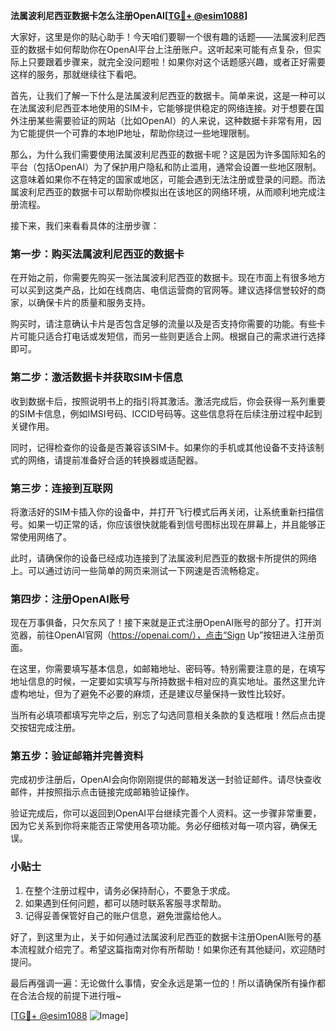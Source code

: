 **法属波利尼西亚数据卡怎么注册OpenAI[[TG💪+ @esim1088](https://t.me/s/esim1088)]**

大家好，这里是你的贴心助手！今天咱们要聊一个很有趣的话题——法属波利尼西亚的数据卡如何帮助你在OpenAI平台上注册账户。这听起来可能有点复杂，但实际上只要跟着步骤来，就完全没问题啦！如果你对这个话题感兴趣，或者正好需要这样的服务，那就继续往下看吧。

首先，让我们了解一下什么是法属波利尼西亚的数据卡。简单来说，这是一种可以在法属波利尼西亚本地使用的SIM卡，它能够提供稳定的网络连接。对于想要在国外注册某些需要验证的网站（比如OpenAI）的人来说，这种数据卡非常有用，因为它能提供一个可靠的本地IP地址，帮助你绕过一些地理限制。

那么，为什么我们需要使用法属波利尼西亚的数据卡呢？这是因为许多国际知名的平台（包括OpenAI）为了保护用户隐私和防止滥用，通常会设置一些地区限制。这意味着如果你不在特定的国家或地区，可能会遇到无法注册或登录的问题。而法属波利尼西亚的数据卡可以帮助你模拟出在该地区的网络环境，从而顺利地完成注册流程。

接下来，我们来看看具体的注册步骤：

### 第一步：购买法属波利尼西亚的数据卡

在开始之前，你需要先购买一张法属波利尼西亚的数据卡。现在市面上有很多地方可以买到这类产品，比如在线商店、电信运营商的官网等。建议选择信誉较好的商家，以确保卡片的质量和服务支持。

购买时，请注意确认卡片是否包含足够的流量以及是否支持你需要的功能。有些卡片可能只适合打电话或发短信，而另一些则更适合上网。根据自己的需求进行选择即可。

### 第二步：激活数据卡并获取SIM卡信息

收到数据卡后，按照说明书上的指引将其激活。激活完成后，你会获得一系列重要的SIM卡信息，例如IMSI号码、ICCID号码等。这些信息将在后续注册过程中起到关键作用。

同时，记得检查你的设备是否兼容该SIM卡。如果你的手机或其他设备不支持该制式的网络，请提前准备好合适的转换器或适配器。

### 第三步：连接到互联网

将激活好的SIM卡插入你的设备中，并打开飞行模式后再关闭，让系统重新扫描信号。如果一切正常的话，你应该很快就能看到信号图标出现在屏幕上，并且能够正常使用网络了。

此时，请确保你的设备已经成功连接到了法属波利尼西亚的数据卡所提供的网络上。可以通过访问一些简单的网页来测试一下网速是否流畅稳定。

### 第四步：注册OpenAI账号

现在万事俱备，只欠东风了！接下来就是正式注册OpenAI账号的部分了。打开浏览器，前往OpenAI官网（https://openai.com/），点击“Sign Up”按钮进入注册页面。

在这里，你需要填写基本信息，如邮箱地址、密码等。特别需要注意的是，在填写地址信息的时候，一定要如实填写与所持数据卡相对应的真实地址。虽然这里允许虚构地址，但为了避免不必要的麻烦，还是建议尽量保持一致性比较好。

当所有必填项都填写完毕之后，别忘了勾选同意相关条款的复选框哦！然后点击提交按钮完成注册。

### 第五步：验证邮箱并完善资料

完成初步注册后，OpenAI会向你刚刚提供的邮箱发送一封验证邮件。请尽快查收邮件，并按照指示点击链接完成邮箱验证操作。

验证完成后，你可以返回到OpenAI平台继续完善个人资料。这一步骤非常重要，因为它关系到你将来能否正常使用各项功能。务必仔细核对每一项内容，确保无误。

### 小贴士

1. 在整个注册过程中，请务必保持耐心，不要急于求成。
2. 如果遇到任何问题，都可以随时联系客服寻求帮助。
3. 记得妥善保管好自己的账户信息，避免泄露给他人。

好了，到这里为止，关于如何通过法属波利尼西亚的数据卡注册OpenAI账号的基本流程就介绍完了。希望这篇指南对你有所帮助！如果你还有其他疑问，欢迎随时提问。

最后再强调一遍：无论做什么事情，安全永远是第一位的！所以请确保所有操作都在合法合规的前提下进行哦~

[[TG💪+ @esim1088](https://t.me/s/esim1088) ![Image](https://i.postimg.cc/4NQfJmqS/Snipaste-2025-05-13-00-14-12.png)]